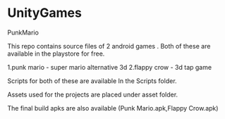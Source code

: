 # UnityGames
PunkMario

This repo contains source files of 2 android games . Both of these are available in the playstore for free.

1.punk mario  - super mario alternative 3d
2.flappy crow -  3d tap game 

Scripts for both of these are available In the Scripts folder.

Assets used for the projects are placed under asset folder.

The final build apks are also available (Punk Mario.apk,Flappy Crow.apk)








